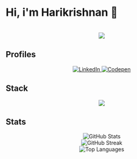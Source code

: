 # Hi, i'm Harikrishnan 👋
<p align="center"><br>
  <a href="https://github.com/hk-vk">
    <img src="https://lanyard-profile-readme.vercel.app/api/870688726525820988?theme=dark&bg=282828&animated=yes&hideDiscrim=true&borderRadius=30px&idleMessage=Probably%20doing%20something%20else..."/>
     </a>
</p>

## Profiles
<p align="center">
    <a href="https://linkedin.com/in/harikrishnanvk" target="_blank">
        <img src="https://img.shields.io/badge/LinkedIn-0077B5?style=for-the-badge&logo=linkedin&logoColor=white" alt="LinkedIn">
    </a>
    <a href="https://codepen.io/harikrishnanvk" target="_blank">
        <img src="https://img.shields.io/badge/Codepen-000000?style=for-the-badge&logo=codepen&logoColor=white" alt="Codepen">
    </a>
</p>

## Stack  

<p align="center">
  <a href="https://skillicons.dev">
    <img src="https://skillicons.dev/icons?i=git,python,javascript,java,html,css,flask,fastapi,markdown,gcp" />
  </a>
</p>

</div>


## Stats  
  
 <p align="center">
    <img src="https://github-readme-stats.vercel.app/api?username=hk-vk&theme=gruvbox&hide_border=true&include_all_commits=true&count_private=true" alt="GitHub Stats">
    <br>
    <img src="https://github-readme-streak-stats.herokuapp.com/?user=hk-vk&theme=gruvbox&hide_border=true" alt="GitHub Streak">
    <br>
    <img src="https://github-readme-stats.vercel.app/api/top-langs/?username=hk-vk&theme=gruvbox&hide_border=true&include_all_commits=true&count_private=true&layout=compact" alt="Top Languages">
</p>





